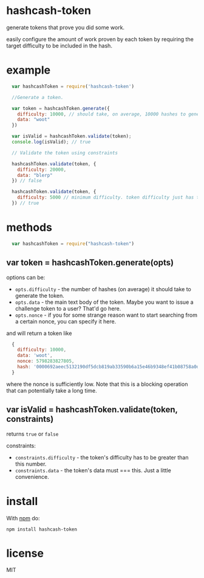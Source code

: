 # hashcash-token
generate tokens that prove you did some work.

easily configure the amount of work proven by each token by requiring the target difficulty to be included in the hash.

# example
``` js
  var hashcashToken = require('hashcash-token')

  //Generate a token.

  var token = hashcashToken.generate({
    difficulty: 10000, // should take, on average, 10000 hashes to generate a valid token
    data: "woot"
  })

  var isValid = hashcashToken.validate(token);
  console.log(isValid); // true

  // Validate the token using constraints

  hashcashToken.validate(token, {
    difficulty: 20000,
    data: "blerp"
  }) // false

  hashcashToken.validate(token, {
    difficulty: 5000 // minimum difficulty. token difficulty just has to be greater than 5000
  }) // true
```

# methods

```js
  var hashcashToken = require("hashcash-token")
```

## var token = hashcashToken.generate(opts)

options can be: 
* `opts.difficulty` - the number of hashes (on average) it should take to generate the token.
* `opts.data` - the main text body of the token. Maybe you want to issue a challenge token to a user? That'd go here.
* `opts.nonce` - if you for some strange reason want to start searching from a certain nonce, you can specify it here.

and will return a token like 
```js
  { 
    difficulty: 10000,
    data: 'woot',  
    nonce: 5798283827805,
    hash: '0000692aeec5132190df5dcb819ab33590b6a15e46b9348ef41b08758a0d4f5b' 
  }
```
where the nonce is sufficiently low. Note that this is a blocking operation that can potentially take a long time.


## var isValid = hashcashToken.validate(token, constraints)
returns ```true``` or ```false```

constraints: 
* `constraints.difficulty` - the token's difficulty has to be greater than this number.
* `constraints.data` - the token's data must === this. Just a little convenience.

# install

With [npm](https://npmjs.org) do:

```
npm install hashcash-token
```

# license

MIT
